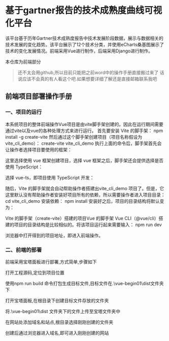 # 基于gartner报告的技术成熟度曲线可视化平台
该平台基于历年Gartner技术成熟度报告中技术发展阶段数据，展示与数据相关的技术发展的变化趋势。该平台展示了12个技术分类，并使用eCharts桑基图展示了技术的变化发展情况。前端采用Vue进行制作，后端采用Django进行制作。

本仓库为前端部分

> 还不太会用github,所以目前只能把之前word中的操作手册直接搬过来了
> 话说应该不会真的有人看这个吧.如果想要详细了解还是直接邮箱联系我吧


## 前端项目部署操作手册

### 一、项目的运行
本系统项目的整体前端操作Vue项目是由vite脚手架创建的。因此在运行期间需要通过vite以及vue的各种处理方式来进行运行。 首先要安装 Vite 的脚手架： npm install -g create-vite 然后通过这个脚手架创建项目（项目名称假设为 vite_cli_demo）： create-vite vite_cli_demo 执行上面的命令后，脚手架首先会让操作者选择项目要使用的框架：

这里选择使用 vue 框架创建项目，选择 vue 框架之后，脚手架还会提供选择是否使用 TypeScript：

选择 vue-ts，即项目使用 TypeScript 开发：

随后，Vite 的脚手架就会自动帮助操作者搭建出vite_cli_demo 项目了。但是，它这里默认没有帮助操作者安装好项目所有的依赖，所以需要操作者进入项目目录： cd vite_cli_demo 安装依赖： npm install 安装好之后，项目的目录结构将默认变为：

Vite 的脚手架（create-vite）搭建的项目Vue 的脚手架 Vue CLI（@vue/cli）搭建的项目的目录结构是比较相似的。将该项目运行起来需要输入： npm run dev

浏览器中打开得到的项目地址，即进入前端操作。

### 二、前端的部署

前端采用宝塔面板进行部署,方式简单,步骤如下

打开工程源码,定位到项目位置

使用npm run build 命令打包生成目标文件,目标文件在.\vue-begin01\dist文件夹下

打开宝塔面板,在根目录下创建目标文件存放的文件夹

将.\vue-begin01\dist 文件夹下的文件上传至宝塔文件夹中

在网站处添加域名和站点,根目录选择刚刚创建的文件夹

创建后通过浏览器进入域名,即可进入刚刚创建的网站
